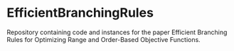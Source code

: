 # EfficientBranchingRules
Repository containing code and instances for the paper Efficient Branching Rules for Optimizing Range and Order-Based Objective Functions.
